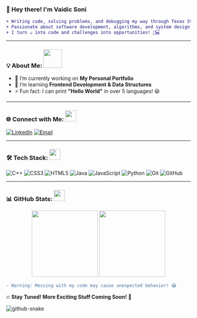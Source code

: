### 👋 Hey there! I'm **Vaidic Soni**

```diff
+ Writing code, solving problems, and debugging my way through Texas State University.
+ Passionate about software development, algorithms, and system design.
+ I turn ☕ into code and challenges into opportunities! 🚀💻
```

---

### 💡 About Me: <img src="https://media4.giphy.com/media/v1.Y2lkPTc5MGI3NjExODh4aGx6ZjZhbXlucDVyOXNpZ3J6dDZibG10Z2h5eTRiaGZ2Z2g4ciZlcD12MV9pbnRlcm5hbF9naWZfYnlfaWQmY3Q9Zw/nZUcWtrNqs9Nu/giphy.gif" width="50px"/>
- 🔭 I’m currently working on **My Personal Portfolio**
- 🌱 I’m learning **Frontend Development & Data Structures**
- ⚡ Fun fact: I can print **"Hello World"** in over 5 languages! 😆

---

### 🌐 Connect with Me: <img src="https://media.giphy.com/media/j5hJdS3p07piZAnvBi/giphy.gif" width="30px"/>
[![LinkedIn](https://img.shields.io/badge/LinkedIn-blue?style=for-the-badge&logo=linkedin)](https://www.linkedin.com/in/vaidic-soni1004/)
[![Email](https://img.shields.io/badge/Email-D14836?style=for-the-badge&logo=gmail&logoColor=white)](soni.vaidic3010@gmail.com)

---

### 🛠️ Tech Stack: <img src="https://media.giphy.com/media/3o7aD2saalBwwftBIY/giphy.gif" width="30px"/>
![C++](https://img.shields.io/badge/C++-00599C?style=for-the-badge&logo=c%2B%2B&logoColor=white)
![CSS3](https://img.shields.io/badge/CSS3-1572B6?style=for-the-badge&logo=css3&logoColor=white)
![HTML5](https://img.shields.io/badge/HTML5-E34F26?style=for-the-badge&logo=html5&logoColor=white)
![Java](https://img.shields.io/badge/Java-ED8B00?style=for-the-badge&logo=java&logoColor=white)
![JavaScript](https://img.shields.io/badge/JavaScript-F7DF1E?style=for-the-badge&logo=javascript&logoColor=black)
![Python](https://img.shields.io/badge/Python-3776AB?style=for-the-badge&logo=python&logoColor=white)
![Git](https://img.shields.io/badge/Git-F05032?style=for-the-badge&logo=git&logoColor=white)
![GitHub](https://img.shields.io/badge/GitHub-181717?style=for-the-badge&logo=github&logoColor=white)

---

### 📊 GitHub Stats: <img src="https://media.giphy.com/media/l4FGvWROU8feGsdU4/giphy.gif" width="30px"/>
<p align="center">
  <img src="https://github-readme-stats.vercel.app/api?username=VaidicSoni&show_icons=true&theme=tokyonight" height="180px"/>
  <img src="https://github-readme-streak-stats.herokuapp.com/?user=VaidicSoni&theme=tokyonight" height="180px"/>
</p>

```diff
- Warning: Messing with my code may cause unexpected behavior! 😂
```

🔥 **Stay Tuned! More Exciting Stuff Coming Soon!** 🚀

<picture>
  <source media="(prefers-color-scheme: dark)" srcset="https://raw.githubusercontent.com/tobiasmeyhoefer/tobiasmeyhoefer/output/github-snake-dark.svg" />
  <source media="(prefers-color-scheme: light)" srcset="https://raw.githubusercontent.com/tobiasmeyhoefer/tobiasmeyhoefer/output/github-snake.svg" />
  <img alt="github-snake" src="https://raw.githubusercontent.com/tobiasmeyhoefer/tobiasmeyhoefer/output/github-snake.svg" />
</picture>
